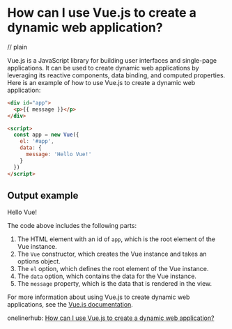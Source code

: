 # How can I use Vue.js to create a dynamic web application?
// plain

Vue.js is a JavaScript library for building user interfaces and single-page applications. It can be used to create dynamic web applications by leveraging its reactive components, data binding, and computed properties. Here is an example of how to use Vue.js to create a dynamic web application:

```html
<div id="app">
  <p>{{ message }}</p>
</div>

<script>
  const app = new Vue({
    el: '#app',
    data: {
      message: 'Hello Vue!'
    }
  })
</script>
```

## Output example


Hello Vue!

The code above includes the following parts:

1. The HTML element with an id of `app`, which is the root element of the Vue instance.
2. The `Vue` constructor, which creates the Vue instance and takes an options object.
3. The `el` option, which defines the root element of the Vue instance.
4. The `data` option, which contains the data for the Vue instance.
5. The `message` property, which is the data that is rendered in the view.

For more information about using Vue.js to create dynamic web applications, see the [Vue.js documentation](https://vuejs.org/v2/guide/).

onelinerhub: [How can I use Vue.js to create a dynamic web application?](https://onelinerhub.com/vue.js/how-can-i-use-vue-js-to-create-a-dynamic-web-application)
